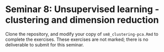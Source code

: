 # Seminar 8: Unsupervised learning - clustering and dimension reduction

Clone the repository, and modify your copy of `sm8_clustering-pca.Rmd` to complete the exercises. These exercises are not marked; there is no deliverable to submit for this seminar. 